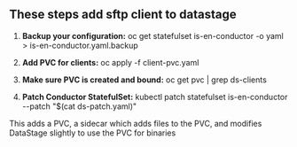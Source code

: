 ## These steps add sftp client to datastage

1. **Backup your configuration:** oc get statefulset is-en-conductor -o yaml > is-en-conductor.yaml.backup

2. **Add PVC for clients:** oc apply -f client-pvc.yaml

3. **Make sure PVC is created and bound:** oc get pvc | grep ds-clients

4. **Patch Conductor StatefulSet:** kubectl patch statefulset is-en-conductor --patch "$(cat ds-patch.yaml)"


This adds a PVC, a sidecar which adds files to the PVC, and modifies DataStage slightly to use the PVC for binaries 
